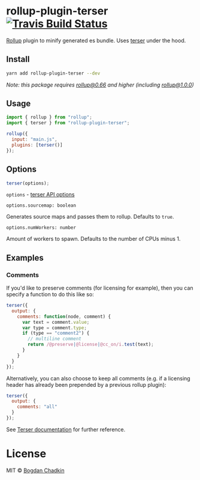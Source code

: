 # rollup-plugin-terser [![Travis Build Status][travis-img]][travis]

[travis-img]: https://travis-ci.org/TrySound/rollup-plugin-terser.svg
[travis]: https://travis-ci.org/TrySound/rollup-plugin-terser

[Rollup](https://github.com/rollup/rollup) plugin to minify generated es bundle. Uses [terser](https://github.com/fabiosantoscode/terser) under the hood.

## Install

```sh
yarn add rollup-plugin-terser --dev
```

*Note: this package requires rollup@0.66 and higher (including rollup@1.0.0)*

## Usage

```js
import { rollup } from "rollup";
import { terser } from "rollup-plugin-terser";

rollup({
  input: "main.js",
  plugins: [terser()]
});
```

## Options

```js
terser(options);
```

`options` - [terser API options](https://github.com/fabiosantoscode/terser#minify-options)

`options.sourcemap: boolean`

Generates source maps and passes them to rollup. Defaults to `true`.

`options.numWorkers: number`

Amount of workers to spawn. Defaults to the number of CPUs minus 1.

## Examples

### Comments

If you'd like to preserve comments (for licensing for example), then you can specify a function to do this like so:

```js
terser({
  output: {
    comments: function(node, comment) {
      var text = comment.value;
      var type = comment.type;
      if (type == "comment2") {
        // multiline comment
        return /@preserve|@license|@cc_on/i.test(text);
      }
    }
  }
});
```

Alternatively, you can also choose to keep all comments (e.g. if a licensing header has already been prepended by a previous rollup plugin):

```js
terser({
  output: {
    comments: "all"
  }
});
```

See [Terser documentation](https://github.com/fabiosantoscode/terser#terser) for further reference.

# License

MIT © [Bogdan Chadkin](mailto:trysound@yandex.ru)
